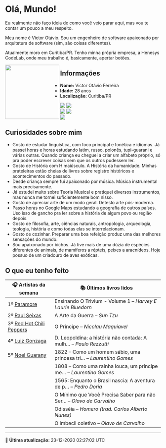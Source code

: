 # Olá, Mundo!

Eu realmente não faço ideia de como você veio parar aqui, mas vou te contar um pouco a meu respeito.

Meu nome é Victor Otávio. Sou um engenheiro de software apaixonado por arquitetura de software (sim, são coisas diferentes).

Atualmente moro em Curitiba/PR. Tenho minha própria empresa, a Henesys CodeLab, onde meu trabalho é, basicamente, apertar botões.

<img align="left" src="https://github.com/vctrtvfrrr/vctrtvfrrr/raw/master/octocat.png" alt="" width="175" />

## Informações

- **Nome:** Victor Otávio Ferreira
- **Idade:** 28 anos
- **Localização:** Curitiba/PR

[![](https://img.shields.io/badge/LinkedIn-victorotavio-blue)](https://www.linkedin.com/in/victorotavio/) [![](https://img.shields.io/badge/Twitter-@vctrtvfrrr-blue)](https://twitter.com/vctrtvfrrr)  
[![](https://img.shields.io/badge/GitHub-vctrtvfrrr-24292e)](https://github.com/vctrtvfrrr) [![](https://img.shields.io/badge/GitLab-vctrtvfrrr-ec5d16)](https://gitlab.com/vctrtvfrrr)  
[![](https://img.shields.io/badge/Email-victor@otavioferreira.com.br-red)](mailto:victor@otavioferreira.com.br)  

## Curiosidades sobre mim

-   Gosto de estudar linguística, com foco principal e fonética e idiomas. Já passei horas e horas estudando latim, russo, polonês, tupi-guarani e várias outras. Quando criança eu cheguei a criar um alfabeto próprio, só pra poder escrever coisas sem que os outros pudessem ler.
-   Gosto de História com H maiúsculo. A História da humanidade. Minhas prateleiras estão cheias de livros sobre registro históricos e acontecimentos do passado.
-   Desde criança sempre fui apaixonado por música. Música instrumental mais precisamente.
-   Já estudei muito sobre Teoria Musical e pratiquei diversos instrumentos, mas nunca me tornei suficientemente bom nisso.
-   Gosto de apreciar arte de um modo geral. Detesto arte pós-moderna.
-   Passo horas no Google Maps estudando a geografia de outros países. Uso isso de gancho pra ler sobre a história de algum povo ou região depois.
-   Gosto de filosofia, arte, ciências naturais, antropologia, arqueologia, teologia, história e como todas elas se interrelacionam.
-   Gosto de cozinhar. Preparar uma boa refeição produz uma das melhores sensações do mundo.
-   Sou apaixonado por bichos. Já tive mais de uma dúzia de espécies diferentes de animais, de mamiferos a répteis, peixes a aracnídeos. Hoje possuo de um criadouro de aves exóticas.


## O que eu tenho feito

|                            🎧 Artistas da semana                            |                      📚 Últimos livros lidos                      |
|-----------------------------------------------------------------------------|-------------------------------------------------------------------|
| 1º [Paramore](https://www.last.fm/music/Paramore)                           | Ensinando O Trivium - Volume 1	–	_Harvey E Laurie Bluedorn_         |
| 2º [Raul Seixas](https://www.last.fm/music/Raul+Seixas)                     | A Arte da Guerra	–	_Sun Tzu_                                        |
| 3º [Red Hot Chili Peppers](https://www.last.fm/music/Red+Hot+Chili+Peppers) | O Príncipe	–	_Nicolau Maquiavel_                                    |
| 4º [Luiz Gonzaga](https://www.last.fm/music/Luiz+Gonzaga)                   | D. Leopoldina: a história não contada: A mulh…	–	_Paulo Rezzutti_   |
| 5º [Noel Guarany](https://www.last.fm/music/Noel+Guarany)                   | 1822 – Como um homem sábio, uma princesa tri…	–	_Laurentino Gomes_  |
|                                                                             | 1808 – Como uma rainha louca, um príncipe me…	–	_Laurentino Gomes_  |
|                                                                             | 1565: Enquanto o Brasil nascia: A aventura de p…	–	_Pedro Doria_    |
|                                                                             | O Mínimo que Você Precisa Saber para não Ser…	–	_Olavo de Carvalho_ |
|                                                                             | Odisséia	–	_Homero (trad. Carlos Alberto Nunes)_                    |
|                                                                             | O imbecil coletivo	–	_Olavo de Carvalho_                            |


---

🚀 **Última atualização:** 23-12-2020 02:27:02 UTC